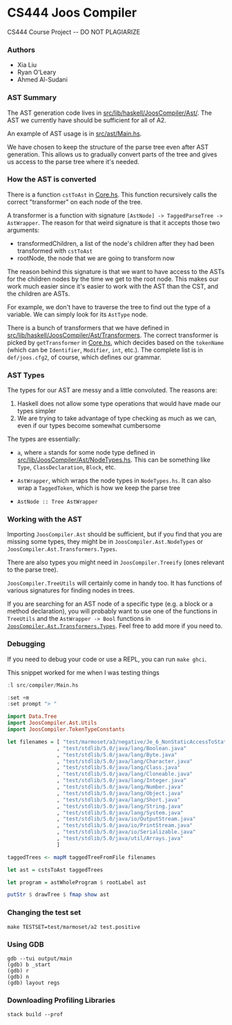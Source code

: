 CS444 Joos Compiler
===================

CS444 Course Project -- DO NOT PLAGIARIZE

### Authors

- Xia Liu
- Ryan O'Leary
- Ahmed Al-Sudani

### AST Summary

The AST generation code lives in
[src/lib/haskell/JoosCompiler/Ast/](src/lib/haskell/JoosCompiler/Ast/). The
AST we currently have should be sufficient for all of A2.

An example of AST usage is in [src/ast/Main.hs](src/ast/Main.hs).

We have chosen to keep the structure of the parse tree even after AST
generation. This allows us to gradually convert parts of the tree and
gives us access to the parse tree where it's needed.

### How the AST is converted

There is a function `cstToAst` in
[Core.hs](src/lib/haskell/JoosCompiler/Ast/Core.hs). This function
recursively calls the correct "transformer" on each node of the tree.

A transformer is a function with signature
`[AstNode] -> TaggedParseTree -> AstWrapper`. The reason for that
weird signature is that it accepts those two arguments:

- transformedChildren, a list of the node's children after they had
  been transformed with `cstToAst`
- rootNode, the node that we are going to transform now

The reason behind this signature is that we want to have access to the ASTs
for the children nodes by the time we get to the root node. This makes
our work much easier since it's easier to work with the AST than the
CST, and the children are ASTs.

For example, we don't have to traverse the tree to find out the type of a
variable. We can simply look for its `AstType` node.

There is a bunch of transformers that we have defined in
[src/lib/haskell/JoosCompiler/Ast/Transformers](src/lib/haskell/JoosCompiler/Ast/Transformers).
The correct transformer is picked by `getTransformer` in
[Core.hs](src/lib/haskell/JoosCompiler/Ast/Core.hs), which decides
based on the `tokenName` (which can be `Identifier`, `Modifier`,
`int`, etc.). The complete list is in `def/joos.cfg2`, of course,
which defines our grammar.

### AST Types

The types for our AST are messy and a little convoluted. The reasons
are:

1. Haskell does not allow some type operations that would have made
   our types simpler
2. We are trying to take advantage of type checking as much as we can,
   even if our types become somewhat cumbersome

The types are essentially:

* `a`, where `a` stands for some node type defined in
  [src/lib/JoosCompiler/Ast/NodeTypes.hs](src/lib/haskell/JoosCompiler/Ast/NodeTypes.hs). This
  can be something like `Type`, `ClassDeclaration`, `Block`, etc.

* `AstWrapper`, which wraps the node types in `NodeTypes.hs`. It can
  also wrap a `TaggedToken`, which is how we keep the parse tree

* `AstNode :: Tree AstWrapper`

### Working with the AST

Importing `JoosCompiler.Ast` should be sufficient, but if you find
that you are missing some types, they might be in
`JoosCompiler.Ast.NodeTypes` or
`JoosCompiler.Ast.Transformers.Types`.

There are also types you might need in `JoosCompiler.Treeify` (ones
relevant to the parse tree).

`JoosCompiler.TreeUtils` will certainly come in handy too. It has
functions of various signatures for finding nodes in trees.

If you are searching for an AST node of a specific type (e.g. a block
or a method declaration), you will probably want to use one of the
functions in `TreeUtils` and the `AstWrapper -> Bool` functions in
[`JoosCompiler.Ast.Transformers.Types`](src/lib/haskell/JoosCompiler/Ast/Transformers/Types.hs). Feel
free to add more if you need to.

### Debugging

If you need to debug your code or use a REPL, you can run `make
ghci`.

This snippet worked for me when I was testing things

```haskell
:l src/compiler/Main.hs

:set +m
:set prompt "> "

import Data.Tree
import JoosCompiler.Ast.Utils
import JoosCompiler.TokenTypeConstants

let filenames = [ "test/marmoset/a3/negative/Je_6_NonStaticAccessToStatic_Method.java"
                , "test/stdlib/5.0/java/lang/Boolean.java"
                , "test/stdlib/5.0/java/lang/Byte.java"
                , "test/stdlib/5.0/java/lang/Character.java"
                , "test/stdlib/5.0/java/lang/Class.java"
                , "test/stdlib/5.0/java/lang/Cloneable.java"
                , "test/stdlib/5.0/java/lang/Integer.java"
                , "test/stdlib/5.0/java/lang/Number.java"
                , "test/stdlib/5.0/java/lang/Object.java"
                , "test/stdlib/5.0/java/lang/Short.java"
                , "test/stdlib/5.0/java/lang/String.java"
                , "test/stdlib/5.0/java/lang/System.java"
                , "test/stdlib/5.0/java/io/OutputStream.java"
                , "test/stdlib/5.0/java/io/PrintStream.java"
                , "test/stdlib/5.0/java/io/Serializable.java"
                , "test/stdlib/5.0/java/util/Arrays.java"
                ]

taggedTrees <- mapM taggedTreeFromFile filenames

let ast = cstsToAst taggedTrees

let program = astWholeProgram $ rootLabel ast

putStr $ drawTree $ fmap show ast
```

### Changing the test set

    make TESTSET=test/marmoset/a2 test.positive

### Using GDB

    gdb --tui output/main
    (gdb) b _start
    (gdb) r
    (gdb) n
    (gdb) layout regs

### Downloading Profiling Libraries

    stack build --prof
